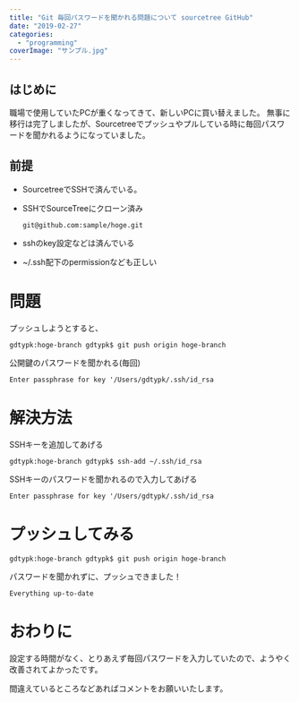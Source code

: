```yaml
---
title: "Git 毎回パスワードを聞かれる問題について sourcetree GitHub"
date: "2019-02-27"
categories: 
  - "programming"
coverImage: "サンプル.jpg"
---
```


## はじめに

職場で使用していたPCが重くなってきて、新しいPCに買い替えました。 無事に移行は完了しましたが、Sourcetreeでプッシュやプルしている時に毎回パスワードを聞かれるようになっていました。

## 前提

- SourcetreeでSSHで済んでいる。
    
- SSHでSourceTreeにクローン済み
    
    ```
    git@github.com:sample/hoge.git
    ```
    
- sshのkey設定などは済んでいる
    
- ~/.ssh配下のpermissionなども正しい
    

# 問題

プッシュしようとすると、

```
gdtypk:hoge-branch gdtypk$ git push origin hoge-branch
```

公開鍵のパスワードを聞かれる(毎回)

```
Enter passphrase for key '/Users/gdtypk/.ssh/id_rsa
```

# 解決方法

SSHキーを追加してあげる

```
gdtypk:hoge-branch gdtypk$ ssh-add ~/.ssh/id_rsa
```

SSHキーのパスワードを聞かれるので入力してあげる

```
Enter passphrase for key '/Users/gdtypk/.ssh/id_rsa
```

# プッシュしてみる

```
gdtypk:hoge-branch gdtypk$ git push origin hoge-branch
```

パスワードを聞かれずに、プッシュできました！

```
Everything up-to-date
```

# おわりに

設定する時間がなく、とりあえず毎回パスワードを入力していたので、ようやく改善されてよかったです。

間違えているところなどあればコメントをお願いいたします。
